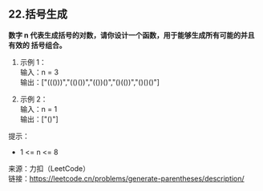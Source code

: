 ## 22.括号生成

**数字 n 代表生成括号的对数，请你设计一个函数，用于能够生成所有可能的并且 有效的 括号组合。**

1. 示例 1：  
   输入：n = 3  
   输出：["((()))","(()())","(())()","()(())","()()()"]

2. 示例 2：  
   输入：n = 1  
   输出：["()"]

提示：

- 1 <= n <= 8

来源：力扣（LeetCode）  
链接：https://leetcode.cn/problems/generate-parentheses/description/
